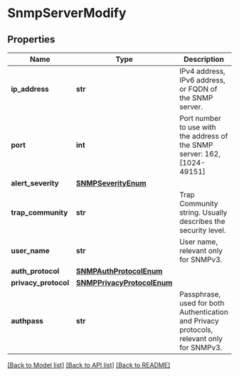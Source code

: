 # SnmpServerModify

## Properties
Name | Type | Description | Notes
------------ | ------------- | ------------- | -------------
**ip_address** | **str** | IPv4 address, IPv6 address, or FQDN of the SNMP server. | [optional] 
**port** | **int** | Port number to use with the address of the SNMP server: 162, [1024-49151] | [optional] 
**alert_severity** | [**SNMPSeverityEnum**](SNMPSeverityEnum.md) |  | [optional] 
**trap_community** | **str** | Trap Community string. Usually describes the security level. | [optional] 
**user_name** | **str** | User name, relevant only for SNMPv3. | [optional] 
**auth_protocol** | [**SNMPAuthProtocolEnum**](SNMPAuthProtocolEnum.md) |  | [optional] 
**privacy_protocol** | [**SNMPPrivacyProtocolEnum**](SNMPPrivacyProtocolEnum.md) |  | [optional] 
**authpass** | **str** | Passphrase, used for both Authentication and Privacy protocols, relevant only for SNMPv3. | [optional] 

[[Back to Model list]](../README.md#documentation-for-models) [[Back to API list]](../README.md#documentation-for-api-endpoints) [[Back to README]](../README.md)


